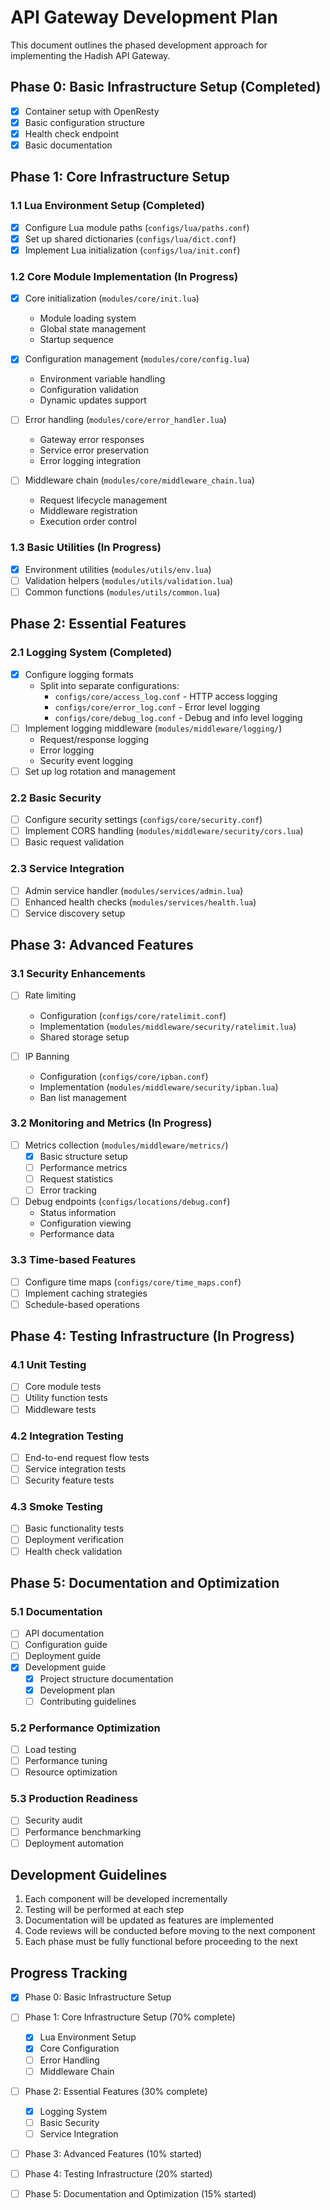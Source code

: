 # API Gateway Development Plan

This document outlines the phased development approach for implementing the Hadish API Gateway.

## Phase 0: Basic Infrastructure Setup (Completed)
- [x] Container setup with OpenResty
- [x] Basic configuration structure
- [x] Health check endpoint
- [x] Basic documentation

## Phase 1: Core Infrastructure Setup

### 1.1 Lua Environment Setup (Completed)
- [x] Configure Lua module paths (`configs/lua/paths.conf`)
- [x] Set up shared dictionaries (`configs/lua/dict.conf`)
- [x] Implement Lua initialization (`configs/lua/init.conf`)

### 1.2 Core Module Implementation (In Progress)
- [x] Core initialization (`modules/core/init.lua`)
  - Module loading system
  - Global state management
  - Startup sequence

- [x] Configuration management (`modules/core/config.lua`)
  - Environment variable handling
  - Configuration validation
  - Dynamic updates support

- [ ] Error handling (`modules/core/error_handler.lua`)
  - Gateway error responses
  - Service error preservation
  - Error logging integration

- [ ] Middleware chain (`modules/core/middleware_chain.lua`)
  - Request lifecycle management
  - Middleware registration
  - Execution order control

### 1.3 Basic Utilities (In Progress)
- [x] Environment utilities (`modules/utils/env.lua`)
- [ ] Validation helpers (`modules/utils/validation.lua`)
- [ ] Common functions (`modules/utils/common.lua`)

## Phase 2: Essential Features

### 2.1 Logging System (Completed)
- [x] Configure logging formats
  - Split into separate configurations:
    - `configs/core/access_log.conf` - HTTP access logging
    - `configs/core/error_log.conf` - Error level logging
    - `configs/core/debug_log.conf` - Debug and info level logging
- [ ] Implement logging middleware (`modules/middleware/logging/`)
  - Request/response logging
  - Error logging
  - Security event logging
- [ ] Set up log rotation and management

### 2.2 Basic Security
- [ ] Configure security settings (`configs/core/security.conf`)
- [ ] Implement CORS handling (`modules/middleware/security/cors.lua`)
- [ ] Basic request validation

### 2.3 Service Integration
- [ ] Admin service handler (`modules/services/admin.lua`)
- [ ] Enhanced health checks (`modules/services/health.lua`)
- [ ] Service discovery setup

## Phase 3: Advanced Features

### 3.1 Security Enhancements
- [ ] Rate limiting
  - Configuration (`configs/core/ratelimit.conf`)
  - Implementation (`modules/middleware/security/ratelimit.lua`)
  - Shared storage setup

- [ ] IP Banning
  - Configuration (`configs/core/ipban.conf`)
  - Implementation (`modules/middleware/security/ipban.lua`)
  - Ban list management

### 3.2 Monitoring and Metrics (In Progress)
- [ ] Metrics collection (`modules/middleware/metrics/`)
  - [x] Basic structure setup
  - [ ] Performance metrics
  - [ ] Request statistics
  - [ ] Error tracking

- [ ] Debug endpoints (`configs/locations/debug.conf`)
  - Status information
  - Configuration viewing
  - Performance data

### 3.3 Time-based Features
- [ ] Configure time maps (`configs/core/time_maps.conf`)
- [ ] Implement caching strategies
- [ ] Schedule-based operations

## Phase 4: Testing Infrastructure (In Progress)

### 4.1 Unit Testing
- [ ] Core module tests
- [ ] Utility function tests
- [ ] Middleware tests

### 4.2 Integration Testing
- [ ] End-to-end request flow tests
- [ ] Service integration tests
- [ ] Security feature tests

### 4.3 Smoke Testing
- [ ] Basic functionality tests
- [ ] Deployment verification
- [ ] Health check validation

## Phase 5: Documentation and Optimization

### 5.1 Documentation
- [ ] API documentation
- [ ] Configuration guide
- [ ] Deployment guide
- [x] Development guide
  - [x] Project structure documentation
  - [x] Development plan
  - [ ] Contributing guidelines

### 5.2 Performance Optimization
- [ ] Load testing
- [ ] Performance tuning
- [ ] Resource optimization

### 5.3 Production Readiness
- [ ] Security audit
- [ ] Performance benchmarking
- [ ] Deployment automation

## Development Guidelines

1. Each component will be developed incrementally
2. Testing will be performed at each step
3. Documentation will be updated as features are implemented
4. Code reviews will be conducted before moving to the next component
5. Each phase must be fully functional before proceeding to the next

## Progress Tracking

- [x] Phase 0: Basic Infrastructure Setup
- [ ] Phase 1: Core Infrastructure Setup (70% complete)
  - [x] Lua Environment Setup
  - [x] Core Configuration
  - [ ] Error Handling
  - [ ] Middleware Chain
- [ ] Phase 2: Essential Features (30% complete)
  - [x] Logging System
  - [ ] Basic Security
  - [ ] Service Integration
- [ ] Phase 3: Advanced Features (10% started)
- [ ] Phase 4: Testing Infrastructure (20% started)
- [ ] Phase 5: Documentation and Optimization (15% started)
  